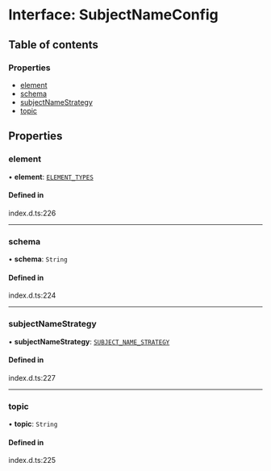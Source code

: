 # Interface: SubjectNameConfig

## Table of contents

### Properties

- [element](SubjectNameConfig.md#element)
- [schema](SubjectNameConfig.md#schema)
- [subjectNameStrategy](SubjectNameConfig.md#subjectnamestrategy)
- [topic](SubjectNameConfig.md#topic)

## Properties

### element

• **element**: [`ELEMENT_TYPES`](../enums/ELEMENT_TYPES.md)

#### Defined in

index.d.ts:226

___

### schema

• **schema**: `String`

#### Defined in

index.d.ts:224

___

### subjectNameStrategy

• **subjectNameStrategy**: [`SUBJECT_NAME_STRATEGY`](../enums/SUBJECT_NAME_STRATEGY.md)

#### Defined in

index.d.ts:227

___

### topic

• **topic**: `String`

#### Defined in

index.d.ts:225
